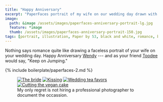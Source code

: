 ```yaml
---
title: "Happy Anniversary"
excerpt: "PaperFaces portrait of my wife on our wedding day drawn with Paper by 53 on an iPad."
image: 
  path: &image /assets/images/paperfaces-anniversary-portrait-lg.jpg 
  feature: *image
  thumb: /assets/images/paperfaces-anniversary-portrait-150.jpg
tags: [portrait, illustration, Paper by 53, black and white, romance, beard]
---
```


Nothing says romance quite like drawing a faceless portrait of your wife on your wedding day. Happy Anniversary [Wendy](http://2littlerosebuds.com) --- and as your friend [Toodee](http://uncyclopedia.wikia.com/wiki/Yo_Gabba_Gabba!) would say, "Keep on Jumping."

{% include boilerplate/paperfaces-2.md %}

<figure class="half">
	<a href="{{ site.url }}/assets/images/roycroft-wedding-1-lg.jpg"><img src="{{ site.url }}/assets/images/roycroft-wedding-1.jpg" alt="The bride"></a>
	<a href="{{ site.url }}/assets/images/roycroft-wedding-2.jpg"><img src="{{ site.url }}/assets/images/roycroft-wedding-2.jpg" alt="Kissing"></a>
	<a href="{{ site.url }}/assets/images/roycroft-wedding-3.jpg"><img src="{{ site.url }}/assets/images/roycroft-wedding-3.jpg" alt="Wedding tea favors"></a>
	<a href="{{ site.url }}/assets/images/roycroft-wedding-4.jpg"><img src="{{ site.url }}/assets/images/roycroft-wedding-4.jpg" alt="Cutting the vegan cake"></a>
	<figcaption>My only regret is not hiring a professional photographer to document the occassion.</figcaption>
</figure>